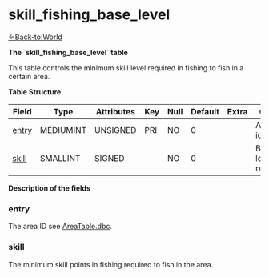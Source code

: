 # skill\_fishing\_base\_level

[<-Back-to:World](database-world)

**The \`skill\_fishing\_base\_level\` table**

This table controls the minimum skill level required in fishing to fish in a certain area.

**Table Structure**

| Field      | Type         | Attributes | Key | Null | Default | Extra | Comment                      |
|------------|--------------|------------|-----|------|---------|-------|------------------------------|
| [entry][1] | MEDIUMINT | UNSIGNED   | PRI | NO   | 0       |       | Area identifier              |
| [skill][2] | SMALLINT  | SIGNED     |     | NO   | 0       |       | Base skill level requirement |

[1]: #entry
[2]: #skill

**Description of the fields**

### entry

The area ID see [AreaTable.dbc](AreaTable).

### skill

The minimum skill points in fishing required to fish in the area.
